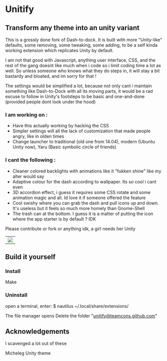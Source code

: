 # Unitify

## Transform any theme into an unity variant ##

This is a grossly done fork of Dash-to-dock. It is built with more "Unity-like" defaults, some removing, some tweaking, some adding, to be a self kinda working extension which replicates Unity by default.

I am not that good with Javascript, anything user interface, CSS, and the rest of the gang doesnt like much when i code so i limit coding time a lot as well. So unless someone who knows what they do steps in, it will stay a bit bastardy and bloated, and im sorry for that !

The settings would be simplified a lot, because not only cant i maintain something like Dash-to-Dock with all its moving parts, it would be a rad excuse to follow in Unity's footsteps to be basic and one-and-done (provided people dont look under the hood)


### I am working on :
- Have this actually working by hacking the CSS
- Simpler settings will all the lack of customization that made people angry, like in olden times
- Change launcher to traditional (old one from 14.04), modern (Ubuntu Unity now), Yaru (Basic symbolic circle of friends)


### I cant the following :
- Cleaner colored backlights with animations like it "fukken shine" like my alter would say
- Adaptive colour for the dash according to wallpaper. Its so cool i cant even
- 3D accordion effect, i guess it requires some CSS rotate and some animation magic and all. Id love it if someone offered the feature
- Cool swishy where you can grab the dash and pull icons up and down. It's useless but it feels so much more homely than Gnome-Shell
- The trash can at the bottom. I guess it is a matter of putting the icon where the app starter is by default ? IDK

Please contribute or fork or anything idk, a girl needs her Unity



<div align="center">
  <table>
      <td><img src="https://github.com/teamcons/whimsiness/blob/main/img/pin1.png" /></td>
  </table>
</div>





## Build it yourself

### Install
Make



### Uninstall

open a terminal, enter:
$ nautilus ~/.local/share/extensions/

The file manager opens
Delete the folder "unitify@teamcons.github.com"



## Acknowledgements

I scavenged a lot out of these

Micheleg
Unity theme